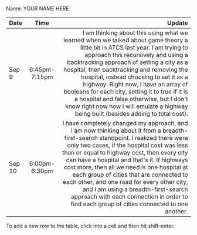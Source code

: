 Name: YOUR NAME HERE

| Date   |     Time      |                                                                                                                                                                                                                                                                                                                                                                                                                                                                                                                                                       Update |
|:-------|:-------------:|-------------------------------------------------------------------------------------------------------------------------------------------------------------------------------------------------------------------------------------------------------------------------------------------------------------------------------------------------------------------------------------------------------------------------------------------------------------------------------------------------------------------------------------------------------------:|
| Sep 9  | 6:45pm-7:15pm |                      I am thinking about this using what we learned when we talked about game theory a little bit in ATCS last year. I am trying to approach this recursively and using a backtracking approach of setting a city as a hospital, then backtracking and removing the hospital, instead choosing to set it as a highway. Right now, I have an array of booleans for each city, setting it to true if it is a hospital and false otherwise, but I don't know right now how I will emulate a highway being built (besides adding to total cost). |
| Sep 10 | 6:00pm-6:30pm | I have completely changed my approach, and I am now thinking about it from a breadth-first-search standpoint. I realized there were only two cases, if the hospital cost was less than or equal to highway cost, then every city can have a hospital and that's it. If highways cost more, then all we need is one hospital at each group of cities that are connected to each other, and one road for every other city, and I am using a breadth-first-search approach with each connection in order to find each group of cities connected to one another. |


To add a new row to the table, click into a cell and then hit shift-enter.